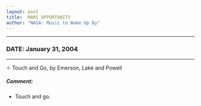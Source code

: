 ```yaml
---
layout: post
title:  MARS OPPORTUNITY
author: "NASA: Music to Wake Up By"
---
```


----
### DATE: January 31, 2004
----
✧ Touch and Go, by Emerson, Lake and Powell

##### Comment:
* Touch and go.

